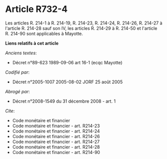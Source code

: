 # Article R732-4

Les articles R. 214-1 à R. 214-19, R. 214-23, R. 214-24, R. 214-26, R. 214-27 à l'article R. 214-28 sauf son IV, les articles
R. 214-29 à R. 214-50 et l'article R. 214-90 sont applicables à Mayotte.

**Liens relatifs à cet article**

_Anciens textes_:

  - Décret n°89-623 1989-09-06 art 16-1 (ecqc Mayotte)

_Codifié par_:

  - Décret n°2005-1007 2005-08-02 JORF 25 août 2005

_Abrogé par_:

  - Décret n°2008-1549 du 31 décembre 2008 - art. 1

_Cite_:

  - Code monétaire et financier
  - Code monétaire et financier - art. R214-23
  - Code monétaire et financier - art. R214-24
  - Code monétaire et financier - art. R214-26
  - Code monétaire et financier - art. R214-27
  - Code monétaire et financier - art. R214-28
  - Code monétaire et financier - art. R214-90
